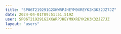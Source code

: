 ```yaml
---
title: "SP06T219291G2XKWRPJHEYM9XREYK2K3K32JZ7JZ"
date: 2024-04-01T09:51:51.519Z
user: SP06T219291G2XKWRPJHEYM9XREYK2K3K32JZ7JZ
layout: "users"
---
```

    